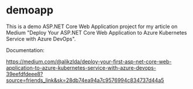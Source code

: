 # demoapp
This is a demo ASP.NET Core Web Application project for my article on Medium "Deploy Your ASP.NET Core Web Application to Azure Kubernetes Service with Azure DevOps".

Documentation: 

https://medium.com/@alikzlda/deploy-your-first-asp-net-core-web-application-to-azure-kubernetes-service-with-azure-devops-39eefdfdeee8?source=friends_link&sk=28db74ea94a7c9576994c834737d44a5
